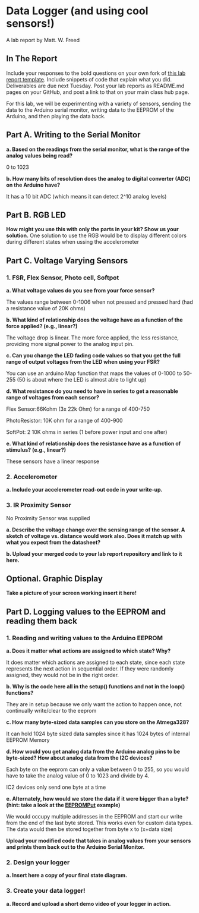 # Data Logger (and using cool sensors!)

A lab report by Matt. W. Freed

## In The Report

Include your responses to the bold questions on your own fork of [this lab report template](https://github.com/FAR-Lab/IDD-Fa18-Lab2). Include snippets of code that explain what you did. Deliverables are due next Tuesday. Post your lab reports as README.md pages on your GitHub, and post a link to that on your main class hub page.

For this lab, we will be experimenting with a variety of sensors, sending the data to the Arduino serial monitor, writing data to the EEPROM of the Arduino, and then playing the data back.

## Part A.  Writing to the Serial Monitor
 
**a. Based on the readings from the serial monitor, what is the range of the analog values being read?**

 0 to 1023
 
**b. How many bits of resolution does the analog to digital converter (ADC) on the Arduino have?**

It has a 10 bit ADC (which means it can detect 2^10 analog levels)

## Part B. RGB LED

**How might you use this with only the parts in your kit? Show us your solution.**
One solution to use the RGB would be to display different colors during different states when ussing the accelerometer

## Part C. Voltage Varying Sensors 
 
### 1. FSR, Flex Sensor, Photo cell, Softpot

**a. What voltage values do you see from your force sensor?**

The values range between 0-1006 when not pressed and pressed hard (had a resistance value of 20K ohms)

**b. What kind of relationship does the voltage have as a function of the force applied? (e.g., linear?)**

The voltage drop is linear. The more force applied, the less resistance, providing more signal power to the analog input pin.

**c. Can you change the LED fading code values so that you get the full range of output voltages from the LED when using your FSR?**

You can use an arduino Map function that maps the values of 0-1000 to 50-255 (50 is about where the LED is almost able to light up)

**d. What resistance do you need to have in series to get a reasonable range of voltages from each sensor?**

Flex Sensor:66Kohm (3x 22k Ohm) for a range of 400-750

PhotoResistor: 10K ohm for a range of 400-900

SoftPot: 2 10K ohms in series (1 before power input and one after)

**e. What kind of relationship does the resistance have as a function of stimulus? (e.g., linear?)**

These sensors have a linear response

### 2. Accelerometer
 
**a. Include your accelerometer read-out code in your write-up.**

### 3. IR Proximity Sensor
  
  No Proximity Sensor was supplied
  
**a. Describe the voltage change over the sensing range of the sensor. A sketch of voltage vs. distance would work also. Does it match up with what you expect from the datasheet?**

**b. Upload your merged code to your lab report repository and link to it here.**

## Optional. Graphic Display

**Take a picture of your screen working insert it here!**

## Part D. Logging values to the EEPROM and reading them back
 
### 1. Reading and writing values to the Arduino EEPROM

**a. Does it matter what actions are assigned to which state? Why?**

It does matter which actions are assigned to each state, since each state represents the next action in sequential order. If they were randomly assigned, they would not be in the right order.

**b. Why is the code here all in the setup() functions and not in the loop() functions?**

They are in setup because we only want the action to happen once, not continually write/clear to the eeprom

**c. How many byte-sized data samples can you store on the Atmega328?**

It can hold 1024 byte sized data samples since it has 1024 bytes of internal EEPROM Memory

**d. How would you get analog data from the Arduino analog pins to be byte-sized? How about analog data from the I2C devices?**

Each byte on the eeprom can only a value between 0 to 255, so you would have to take the analog value of 0 to 1023 and divide by 4.

IC2 devices only send one byte at a time



**e. Alternately, how would we store the data if it were bigger than a byte? (hint: take a look at the [EEPROMPut](https://www.arduino.cc/en/Reference/EEPROMPut) example)**

We would occupy multiple addresses in the EEPROM and start our write from the end of the last byte stored. This works even for custom data types. The data would then be stored together from byte x to (x+data size)

**Upload your modified code that takes in analog values from your sensors and prints them back out to the Arduino Serial Monitor.**

### 2. Design your logger
 
**a. Insert here a copy of your final state diagram.**

### 3. Create your data logger!
 
**a. Record and upload a short demo video of your logger in action.**
